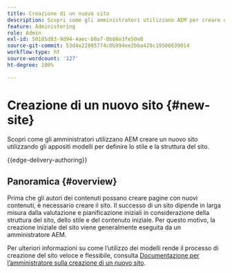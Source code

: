 ```yaml
---
title: Creazione di un nuovo sito
description: Scopri come gli amministratori utilizzano AEM per creare un nuovo sito utilizzando modelli di sito per definire lo stile e la struttura del sito.
feature: Administering
role: Admin
exl-id: 50105d03-9d94-4aec-b0a7-0b88e3fe50e0
source-git-commit: 53d4e22805774c0b994ee2bba429c19506639014
workflow-type: ht
source-wordcount: '127'
ht-degree: 100%

---
```



# Creazione di un nuovo sito {#new-site}

Scopri come gli amministratori utilizzano AEM creare un nuovo sito utilizzando gli appositi modelli per definire lo stile e la struttura del sito.

{{edge-delivery-authoring}}

## Panoramica {#overview}

Prima che gli autori dei contenuti possano creare pagine con nuovi contenuti, è necessario creare il sito. Il successo di un sito dipende in larga misura dalla valutazione e pianificazione iniziali in considerazione della struttura del sito, dello stile e del contenuto iniziale. Per questo motivo, la creazione iniziale del sito viene generalmente eseguita da un amministratore AEM.

Per ulteriori informazioni su come l’utilizzo dei modelli rende il processo di creazione del sito veloce e flessibile, consulta [Documentazione per l’amministratore sulla creazione di un nuovo sito](/help/sites-cloud/administering/site-creation/create-site.md).
